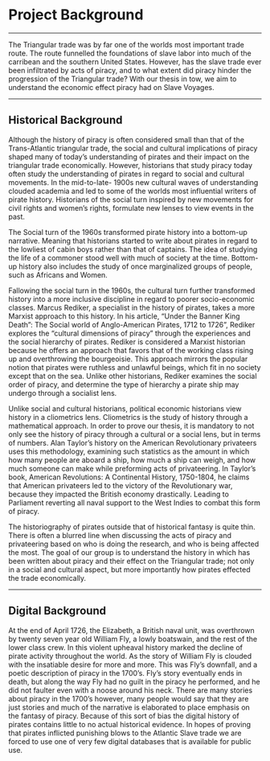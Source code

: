 # Project Background

---

The Triangular trade was by far one of the worlds most important trade route. The route funnelled the foundations of slave labor into much of the carribean and the southern United States. However, has the slave trade ever been infiltrated by acts of piracy, and to what extent did piracy hinder the progression of the Triangular trade? With our thesis in tow, we aim to understand the economic effect piracy had on Slave Voyages.


---

## Historical Background

Although the history of piracy is often considered small than that of the Trans-Atlantic triangular trade, the social and cultural implications of piracy shaped many of today’s understanding of pirates and their impact on the triangular trade economically. However, historians that study piracy today often study the understanding of pirates in regard to social and cultural movements. In the mid-to-late- 1900s new cultural waves of understanding clouded academia and led to some of the worlds most influential writers of pirate history. Historians of the social turn inspired by new movements for civil rights and women’s rights, formulate new lenses to view events in the past.

The Social turn of the 1960s transformed pirate history into a bottom-up narrative. Meaning that historians started to write about pirates in regard to the lowliest of cabin boys rather than that of captains. The idea of studying the life of a commoner stood well with much of society at the time. Bottom-up history also includes the study of once marginalized groups of people, such as Africans and Women. 

Fallowing the social turn in the 1960s, the cultural turn further transformed history into a more inclusive discipline in regard to poorer socio-economic classes. Marcus Rediker, a specialist in the history of pirates, takes a more Marxist approach to this history. In his article, “Under the Banner King Death”: The Social world of Anglo-American Pirates, 1712 to 1726”, Rediker explores the “cultural dimensions of piracy” through the experiences and the social hierarchy of pirates. Rediker is considered a Marxist historian because he offers an approach that favors that of the working class rising up and overthrowing the bourgeoisie. This approach mirrors the popular notion that pirates were ruthless and unlawful beings, which fit in no society except that on the sea. Unlike other historians, Rediker examines the social order of piracy, and determine the type of hierarchy a pirate ship may undergo through a socialist lens.

Unlike social and cultural historians, political economic historians view history in a cliometrics lens. Cliometrics is the study of history through a mathematical approach. In order to prove our thesis, it is mandatory to not only see the history of piracy through a cultural or a social lens, but in terms of numbers. Alan Taylor’s history on the American Revolutionary privateers uses this methodology, examining such statistics as the amount in which how many people are aboard a ship, how much a ship can weigh, and how much someone can make while preforming acts of privateering. In Taylor’s book, American Revolutions: A Continental History, 1750-1804, he claims that American privateers led to the victory of the Revolutionary war, because they impacted the British economy drastically. Leading to Parliament reverting all naval support to the West Indies to combat this form of piracy.

The historiography of pirates outside that of historical fantasy is quite thin. There is often a blurred line when discussing the acts of piracy and privateering based on who is doing the research, and who is being affected the most. The goal of our group is to understand the history in which has been written about piracy and their effect on the Triangular trade; not only in a social and cultural aspect, but more importantly how pirates effected the trade economically.

---

## Digital Background

At the end of April 1726, the Elizabeth, a British naval unit, was overthrown by twenty seven year old William Fly, a lowly boatswain, and the rest of the lower class crew. In this violent upheaval history marked the decline of pirate activity throughout the world. As the story of William Fly is clouded with the insatiable desire for more and more. This was Fly’s downfall, and a poetic description of piracy in the 1700’s. Fly’s story eventually ends in death, but along the way Fly had no guilt in the piracy he performed, and he did not faulter even with a noose around his neck.  There are many stories about piracy in the 1700’s however, many people would say that they are just stories and much of the narrative is elaborated to place emphasis on the fantasy of piracy.  Because of this sort of bias the digital history of pirates contains little to no actual historical evidence. In hopes of proving that pirates inflicted punishing blows to the Atlantic Slave trade we are forced to use one of very few digital databases that is available for public use. 
